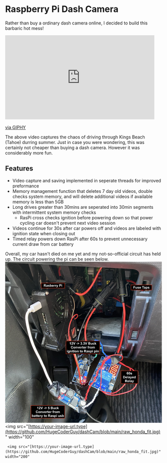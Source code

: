 # Raspberry Pi Dash Camera
Rather than buy a ordinary dash camera online, I decided to build this barbaric hot mess!
<iframe src="https://giphy.com/embed/Jx5bLprFNUCUhqeEbr" width="480" height="270" frameBorder="0" class="giphy-embed" allowFullScreen></iframe><p><a href="https://giphy.com/gifs/Jx5bLprFNUCUhqeEbr">via GIPHY</a></p>

The above video captures the chaos of driving through Kings Beach (Tahoe) durring summer. Just in case you were wondering, this was certainly not cheaper than buying a dash camera. However it was considerably more fun.

## Features
- Video capture and saving implemented in seperate threads for improved preformance
- Memory management function that deletes 7 day old videos, double checks system memory, and will delete additional videos if available memory is less than 5GB
- Long drives greater than 30mins are seperated into 30min segments with intermittent system memory checks
  - RasPi cross checks ignition before powering down so that power cycling car doesn't prevent next video session
- Videos continue for 30s after car powers off and videos are labeled with ignition state when closing out
- Timed relay powers down RasPi after 60s to prevent unnecessary current draw from car battery

Overall, my car hasn't died on me yet and my not-so-official circuit has held up. The circuit powering the pi can be seen below.
![alt text](https://github.com/HugeCoderGuy/dashCam/blob/main/raw_honda_fit.jpg?raw=true)
<img src="[https://your-image-url.type](https://github.com/HugeCoderGuy/dashCam/blob/main/raw_honda_fit.jpg)" width="100" 

     <img src="[https://your-image-url.type](https://github.com/HugeCoderGuy/dashCam/blob/main/raw_honda_fit.jpg)" width="200" 

     
